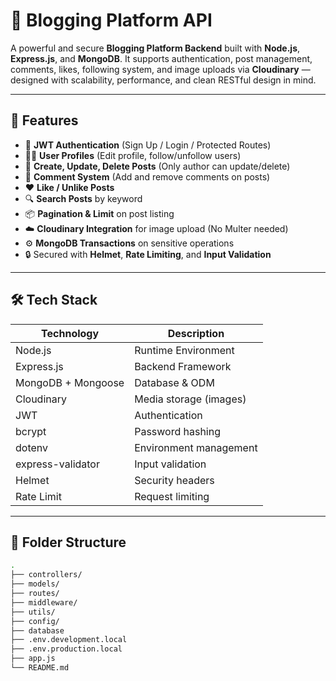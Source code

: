 # 📝 Blogging Platform API

A powerful and secure **Blogging Platform Backend** built with **Node.js**, **Express.js**, and **MongoDB**. It supports authentication, post management, comments, likes, following system, and image uploads via **Cloudinary** — designed with scalability, performance, and clean RESTful design in mind.

---

## 🚀 Features

- 🔐 **JWT Authentication** (Sign Up / Login / Protected Routes)
- 🧑‍💻 **User Profiles** (Edit profile, follow/unfollow users)
- 📝 **Create, Update, Delete Posts** (Only author can update/delete)
- 💬 **Comment System** (Add and remove comments on posts)
- ❤️ **Like / Unlike Posts**
- 🔍 **Search Posts** by keyword
- 📦 **Pagination & Limit** on post listing
- ☁️ **Cloudinary Integration** for image upload (No Multer needed)
- ⚙️ **MongoDB Transactions** on sensitive operations
- 🔒 Secured with **Helmet**, **Rate Limiting**, and **Input Validation**

---

## 🛠️ Tech Stack

| Technology | Description |
|------------|-------------|
| Node.js    | Runtime Environment |
| Express.js | Backend Framework |
| MongoDB + Mongoose | Database & ODM |
| Cloudinary | Media storage (images) |
| JWT        | Authentication |
| bcrypt     | Password hashing |
| dotenv     | Environment management |
| express-validator | Input validation |
| Helmet     | Security headers |
| Rate Limit | Request limiting |

---

## 📁 Folder Structure

```bash
.
├── controllers/
├── models/
├── routes/
├── middleware/
├── utils/
├── config/
├── database
├── .env.development.local
├── .env.production.local
├── app.js
└── README.md
